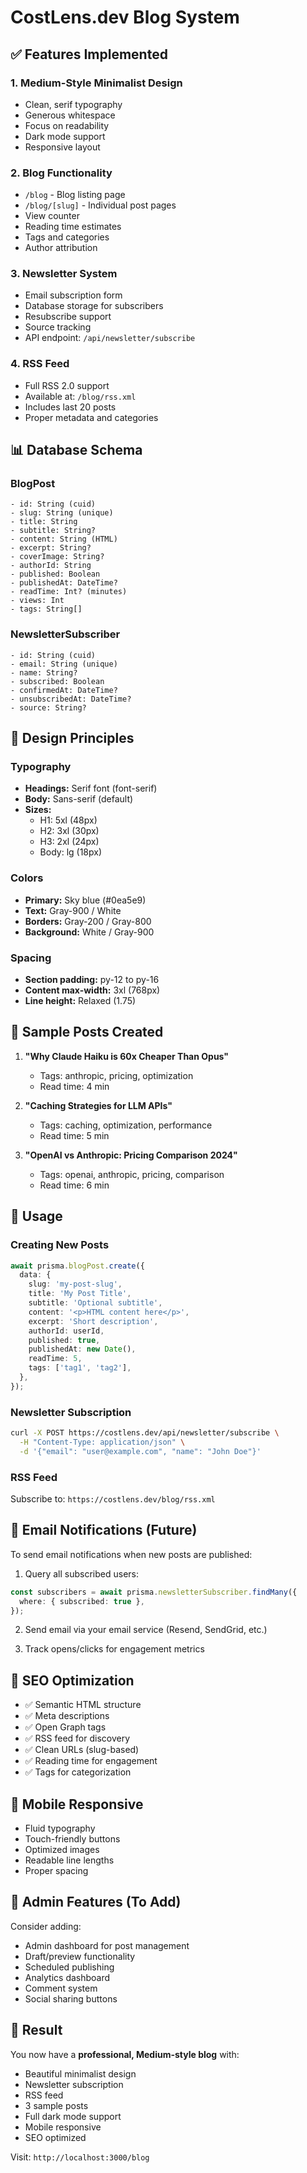 # CostLens.dev Blog System

## ✅ Features Implemented

### 1. **Medium-Style Minimalist Design**
- Clean, serif typography
- Generous whitespace
- Focus on readability
- Dark mode support
- Responsive layout

### 2. **Blog Functionality**
- `/blog` - Blog listing page
- `/blog/[slug]` - Individual post pages
- View counter
- Reading time estimates
- Tags and categories
- Author attribution

### 3. **Newsletter System**
- Email subscription form
- Database storage for subscribers
- Resubscribe support
- Source tracking
- API endpoint: `/api/newsletter/subscribe`

### 4. **RSS Feed**
- Full RSS 2.0 support
- Available at: `/blog/rss.xml`
- Includes last 20 posts
- Proper metadata and categories

## 📊 Database Schema

### BlogPost
```prisma
- id: String (cuid)
- slug: String (unique)
- title: String
- subtitle: String?
- content: String (HTML)
- excerpt: String?
- coverImage: String?
- authorId: String
- published: Boolean
- publishedAt: DateTime?
- readTime: Int? (minutes)
- views: Int
- tags: String[]
```

### NewsletterSubscriber
```prisma
- id: String (cuid)
- email: String (unique)
- name: String?
- subscribed: Boolean
- confirmedAt: DateTime?
- unsubscribedAt: DateTime?
- source: String?
```

## 🎨 Design Principles

### Typography
- **Headings:** Serif font (font-serif)
- **Body:** Sans-serif (default)
- **Sizes:** 
  - H1: 5xl (48px)
  - H2: 3xl (30px)
  - H3: 2xl (24px)
  - Body: lg (18px)

### Colors
- **Primary:** Sky blue (#0ea5e9)
- **Text:** Gray-900 / White
- **Borders:** Gray-200 / Gray-800
- **Background:** White / Gray-900

### Spacing
- **Section padding:** py-12 to py-16
- **Content max-width:** 3xl (768px)
- **Line height:** Relaxed (1.75)

## 📝 Sample Posts Created

1. **"Why Claude Haiku is 60x Cheaper Than Opus"**
   - Tags: anthropic, pricing, optimization
   - Read time: 4 min

2. **"Caching Strategies for LLM APIs"**
   - Tags: caching, optimization, performance
   - Read time: 5 min

3. **"OpenAI vs Anthropic: Pricing Comparison 2024"**
   - Tags: openai, anthropic, pricing, comparison
   - Read time: 6 min

## 🚀 Usage

### Creating New Posts

```typescript
await prisma.blogPost.create({
  data: {
    slug: 'my-post-slug',
    title: 'My Post Title',
    subtitle: 'Optional subtitle',
    content: '<p>HTML content here</p>',
    excerpt: 'Short description',
    authorId: userId,
    published: true,
    publishedAt: new Date(),
    readTime: 5,
    tags: ['tag1', 'tag2'],
  },
});
```

### Newsletter Subscription

```bash
curl -X POST https://costlens.dev/api/newsletter/subscribe \
  -H "Content-Type: application/json" \
  -d '{"email": "user@example.com", "name": "John Doe"}'
```

### RSS Feed

Subscribe to: `https://costlens.dev/blog/rss.xml`

## 📧 Email Notifications (Future)

To send email notifications when new posts are published:

1. Query all subscribed users:
```typescript
const subscribers = await prisma.newsletterSubscriber.findMany({
  where: { subscribed: true },
});
```

2. Send email via your email service (Resend, SendGrid, etc.)

3. Track opens/clicks for engagement metrics

## 🎯 SEO Optimization

- ✅ Semantic HTML structure
- ✅ Meta descriptions
- ✅ Open Graph tags
- ✅ RSS feed for discovery
- ✅ Clean URLs (slug-based)
- ✅ Reading time for engagement
- ✅ Tags for categorization

## 📱 Mobile Responsive

- Fluid typography
- Touch-friendly buttons
- Optimized images
- Readable line lengths
- Proper spacing

## 🔧 Admin Features (To Add)

Consider adding:
- Admin dashboard for post management
- Draft/preview functionality
- Scheduled publishing
- Analytics dashboard
- Comment system
- Social sharing buttons

## 🎉 Result

You now have a **professional, Medium-style blog** with:
- Beautiful minimalist design
- Newsletter subscription
- RSS feed
- 3 sample posts
- Full dark mode support
- Mobile responsive
- SEO optimized

Visit: `http://localhost:3000/blog`
